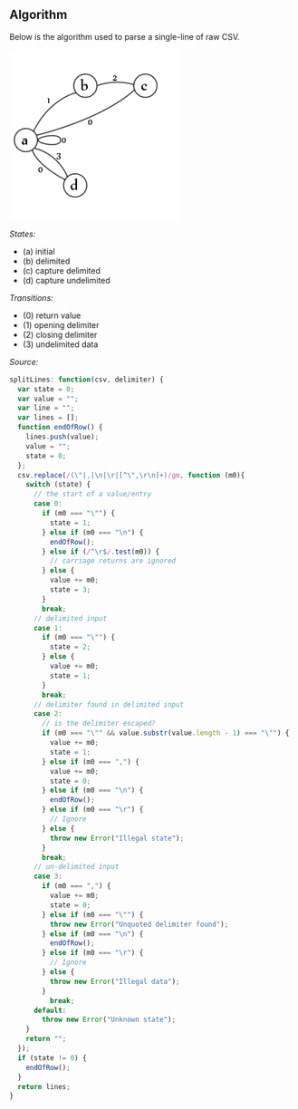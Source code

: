## Algorithm

Below is the algorithm used to parse a single-line of raw CSV.

![jquery-csv state diagram](algorithms_csv-parser.png)

*States:*

- (a) initial
- (b) delimited
- (c) capture delimited
- (d) capture undelimited

*Transitions:*

- (0) return value
- (1) opening delimiter
- (2) closing delimiter
- (3) undelimited data

*Source:*

```javascript
splitLines: function(csv, delimiter) {
  var state = 0;
  var value = "";
  var line = "";
  var lines = [];
  function endOfRow() {
    lines.push(value);
    value = "";
    state = 0;
  };
  csv.replace(/(\"|,|\n|\r|[^\",\r\n]+)/gm, function (m0){
    switch (state) {
      // the start of a value/entry
      case 0:
        if (m0 === "\"") {
          state = 1;
        } else if (m0 === "\n") {
          endOfRow();
        } else if (/^\r$/.test(m0)) {
          // carriage returns are ignored
        } else {
          value += m0;
          state = 3;
        }
        break;
      // delimited input  
      case 1:
        if (m0 === "\"") {
          state = 2;
        } else {
          value += m0;
          state = 1;
        }
        break;
      // delimiter found in delimited input
      case 2:
        // is the delimiter escaped?
        if (m0 === "\"" && value.substr(value.length - 1) === "\"") {
          value += m0;
          state = 1;
        } else if (m0 === ",") {
          value += m0;
          state = 0;
        } else if (m0 === "\n") {
          endOfRow();
        } else if (m0 === "\r") {
          // Ignore
        } else {
          throw new Error("Illegal state");
        }
        break;
      // un-delimited input
      case 3:
        if (m0 === ",") {
          value += m0;
          state = 0;
        } else if (m0 === "\"") {
          throw new Error("Unquoted delimiter found");
        } else if (m0 === "\n") {
          endOfRow();
        } else if (m0 === "\r") {
          // Ignore
        } else {
          throw new Error("Illegal data");
        }
          break;
      default:
        throw new Error("Unknown state");
    }
    return "";
  });
  if (state != 0) {
    endOfRow();
  }
  return lines;
}
```
